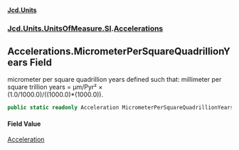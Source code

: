 #### [Jcd.Units](index.md 'index')
### [Jcd.Units.UnitsOfMeasure.SI](Jcd.Units.UnitsOfMeasure.SI.md 'Jcd.Units.UnitsOfMeasure.SI').[Accelerations](Accelerations.md 'Jcd.Units.UnitsOfMeasure.SI.Accelerations')

## Accelerations.MicrometerPerSquareQuadrillionYears Field

micrometer per square quadrillion years defined such that: millimeter per square trillion years = μm/Pyr² ×  
(1.0/1000.0)/((1000.0)*(1000.0)).

```csharp
public static readonly Acceleration MicrometerPerSquareQuadrillionYears;
```

#### Field Value
[Acceleration](Acceleration.md 'Jcd.Units.UnitTypes.Acceleration')